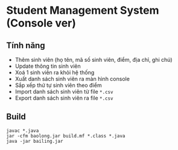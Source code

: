 # Student Management System (Console ver)  

## Tính năng  

* Thêm sinh viên (họ tên, mã số sinh viên, điểm, địa chỉ, ghi chú)  
* Update thông tin sinh viên  
* Xoá 1 sinh viên ra khỏi hệ thống  
* Xuất danh sách sinh viên ra màn hình console  
* Sắp xếp thứ tự sinh viên theo điểm  
* Import danh sách sinh viên từ file `*.csv`  
* Export danh sách sinh viên ra file `*.csv`

## Build  

`javac *.java`  
`jar -cfm baolong.jar build.mf *.class *.java`  
`java -jar bailing.jar`  
